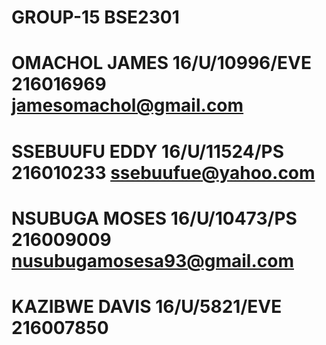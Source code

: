 # GROUP-15  BSE2301


# OMACHOL JAMES          16/U/10996/EVE         216016969       jamesomachol@gmail.com
# SSEBUUFU EDDY          16/U/11524/PS         216010233       ssebuufue@yahoo.com
# NSUBUGA MOSES         16/U/10473/PS         216009009       nusubugamosesa93@gmail.com
# KAZIBWE DAVIS         16/U/5821/EVE        216007850
